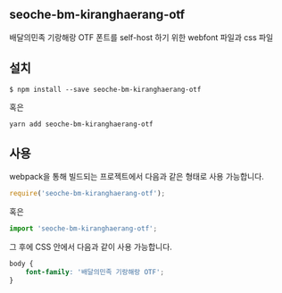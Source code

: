 
seoche-bm-kiranghaerang-otf
---------------------

배달의민족 기랑해랑 OTF 폰트를 self-host 하기 위한 webfont 파일과 css 파일

설치
----

```
$ npm install --save seoche-bm-kiranghaerang-otf
```

혹은

```
yarn add seoche-bm-kiranghaerang-otf
```

사용
----

webpack을 통해 빌드되는 프로젝트에서 다음과 같은 형태로 사용 가능합니다.

```js
require('seoche-bm-kiranghaerang-otf');
```

혹은

```js
import 'seoche-bm-kiranghaerang-otf';
```

그 후에 CSS 안에서 다음과 같이 사용 가능합니다.

```css
body {
    font-family: '배달의민족 기랑해랑 OTF';
}
```
